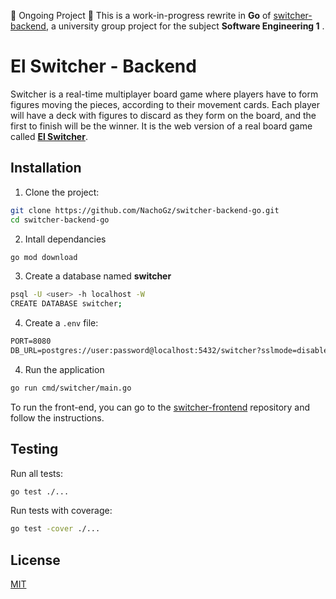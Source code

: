 🚧 Ongoing Project 🚧
This is a work-in-progress rewrite in **Go** of [switcher-backend](https://github.com/IngSoft1-Capybaras/switcher-backend), a university group project for the subject **Software Engineering 1** .

# El Switcher - Backend

Switcher is a real-time multiplayer board game where players have to form figures moving the pieces, according to their movement cards. Each player will have a deck with figures to discard as they form on the board, and the first to finish will be the winner. It is the web version of a real board game called [**El Switcher**](https://maldon.com.ar/blog/projects/el-switcher/).

## Installation

1. Clone the project:

```sh
git clone https://github.com/NachoGz/switcher-backend-go.git
cd switcher-backend-go
```

2. Intall dependancies

```sh
go mod download
```

3. Create a database named **switcher**

```sh
psql -U <user> -h localhost -W
CREATE DATABASE switcher;
```

4. Create a `.env` file:

```txt
PORT=8080
DB_URL=postgres://user:password@localhost:5432/switcher?sslmode=disable
```

4. Run the application

```sh
go run cmd/switcher/main.go
```

To run the front-end, you can go to the [switcher-frontend](https://github.com/IngSoft1-Capybaras/switcher-frontend) repository and follow the instructions.

## Testing

Run all tests:

```sh
go test ./...
```

Run tests with coverage:

```sh
go test -cover ./...
```

## License

[MIT](https://choosealicense.com/licenses/mit/)
